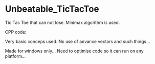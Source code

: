 # Unbeatable_TicTacToe
Tic Tac Toe that can not lose. Minimax algorithm is used.

CPP code:

Very basic conceps used.
No use of advance vectors and such things...

Made for windows only...
Need to optimise code so it can run on any platform...
